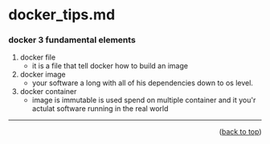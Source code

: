 <a name="topage"></a>

# docker_tips.md


### docker 3 fundamental elements
1. docker file
   * it is a file that tell docker how to build an image 
2. docker image
   * your software a long with all of his dependencies down to os level.
3. docker container
   * image is immutable is used spend on multiple container and it you'r actulat software running in the real world

----

<p align="right">(<a href="#topage">back to top</a>)</p>
<br/>
<br/>

